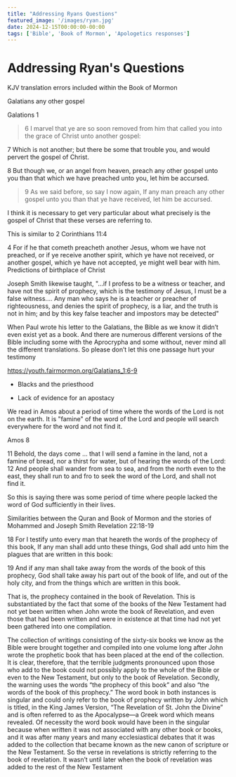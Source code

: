 ```yaml
---
title: "Addressing Ryans Questions"
featured_image: '/images/ryan.jpg'
date: 2024-12-15T00:00:00-00:00
tags: ['Bible', 'Book of Mormon', 'Apologetics responses']
---
```


# Addressing Ryan's Questions

KJV translation errors included within the Book of Mormon

Galatians any other gospel

Galations 1

> 6 I marvel that ye are so soon removed from him that called you into the grace of Christ unto another gospel:

7 Which is not another; but there be some that trouble you, and would pervert the gospel of Christ.

8 But though we, or an angel from heaven, preach any other gospel unto you than that which we have preached unto you, let him be accursed.

> 9 As we said before, so say I now again, If any man preach any other gospel unto you than that ye have received, let him be accursed.

I think it is necessary to get very particular about what precisely is the gospel of Christ that these verses are referring to. 

This is similar to 2 Corinthians 11:4

4 For if he that cometh preacheth another Jesus, whom we have not preached, or if ye receive another spirit, which ye have not received, or another gospel, which ye have not accepted, ye might well bear with him.
Predictions of birthplace of Christ

Joseph Smith likewise taught, "...if I profess to be a witness or teacher, and have not the spirit of prophecy, which is the testimony of Jesus, I must be a false witness.... Any man who says he is a teacher or preacher of righteousness, and denies the spirit of prophecy, is a liar, and the truth is not in him; and by this key false teacher and impostors may be detected"

When Paul wrote his letter to the Galatians, the Bible as we know it didn’t even exist yet as a book. And there are numerous different versions of the Bible including some with the Aprocrypha and some without, never mind all the different translations. So please don’t let this one passage hurt your testimony

https://youth.fairmormon.org/Galatians_1:6-9

- Blacks and the priesthood

- Lack of evidence for an apostacy

We read in Amos about a period of time where the words of the Lord is not on the earth. It is "famine" of the word of the Lord and people will search everywhere for the word and not find it. 

Amos 8

11 Behold, the days come … that I will send a famine in the land, not a famine of bread, nor a thirst for water, but of hearing the words of the Lord:
12 And people shall wander from sea to sea, and from the north even to the east, they shall run to and fro to seek the word of the Lord, and shall not find it.

So this is saying there was some period of time where people lacked the word of God sufficiently in their lives. 

Similarities between the Quran and Book of Mormon and the stories of Mohammed and Joseph Smith
Revelation 22:18-19

18 For I testify unto every man that heareth the words of the prophecy of this book, If any man shall add unto these things, God shall add unto him the plagues that are written in this book:

19 And if any man shall take away from the words of the book of this prophecy, God shall take away his part out of the book of life, and out of the holy city, and from the things which are written in this book.

That is, the prophecy contained in the book of Revelation. This is substantiated by the fact that some of the books of the New Testament had not yet been written when John wrote the book of Revelation, and even those that had been written and were in existence at that time had not yet been gathered into one compilation.

The collection of writings consisting of the sixty-six books we know as the Bible were brought together and compiled into one volume long after John wrote the prophetic book that has been placed at the end of the collection. It is clear, therefore, that the terrible judgments pronounced upon those who add to the book could not possibly apply to the whole of the Bible or even to the New Testament, but only to the book of Revelation. Secondly, the warning uses the words “the prophecy of this book” and also “the words of the book of this prophecy.” The word book in both instances is singular and could only refer to the book of prophecy written by John which is titled, in the King James Version, “The Revelation of St. John the Divine” and is often referred to as the Apocalypse—a Greek word which means revealed. Of necessity the word book would have been in the singular because when written it was not associated with any other book or books, and it was after many years and many ecclesiastical debates that it was added to the collection that became known as the new canon of scripture or the New Testament. So the verse in revelations is strictly referring to the book of revelation. It wasn’t until later when the book of revelation was added to the rest of the New Testament

<!-- git add .;git commit -m f;git push; -->
